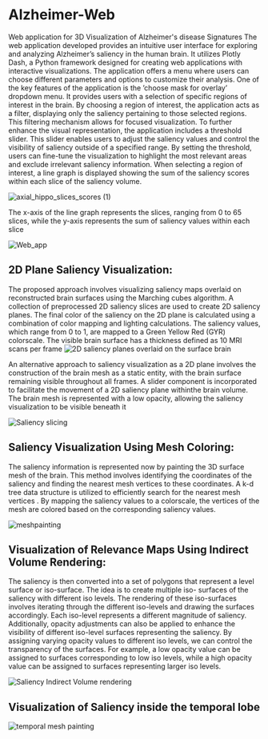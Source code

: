 # Alzheimer-Web
Web application for 3D Visualization of Alzheimer's disease Signatures
The web application developed provides an intuitive user interface for exploring and analyzing Alzheimer’s saliency in the human brain. It utilizes Plotly Dash, a Python framework designed for creating web applications with interactive visualizations. The application offers a menu where users can choose different parameters and options to customize their analysis. One of the key features of the application is the ’choose mask for overlay’ dropdown menu. It provides users with a selection of specific regions of interest in the brain. By choosing a region of interest, the application acts as a filter, displaying only the saliency pertaining to those selected regions. This filtering mechanism allows for focused visualization. To further enhance the visual representation, the application includes a threshold slider. This slider enables users to adjust the saliency values and control the visibility of saliency outside of a specified range. By setting the threshold, users can fine-tune the visualization to highlight the most relevant
areas and exclude irrelevant saliency information. When selecting a region of interest, a line graph is displayed showing the sum of the saliency
scores within each slice of the saliency volume.


![axial_hippo_slices_scores (1)](https://github.com/Tajini-tech/Alzheimer-Web/assets/143637408/d1dae040-b23d-433c-b8be-5e354eed0379)

The x-axis of the line graph represents the slices, ranging from 0 to 65 slices, while the y-axis represents the sum of saliency values within each slice



![Web_app](https://github.com/Tajini-tech/Alzheimer-Web/assets/143637408/1df40d2e-7f06-4b8b-993b-0e12260eecca)

## 2D Plane Saliency Visualization:

The proposed approach involves visualizing saliency maps overlaid on reconstructed brain surfaces using the Marching cubes algorithm. A collection of preprocessed 2D saliency slices are used to create 2D saliency planes. The final color of the saliency on the 2D plane is calculated using a combination of color mapping and lighting calculations. The saliency values, which range from 0 to 1, are mapped to a Green Yellow Red (GYR) colorscale. The visible brain surface has a thickness defined as 10 MRI scans per frame
![2D saliency planes overlaid on the surface brain](https://github.com/Tajini-tech/Alzheimer-Web/assets/143637408/44a11b64-6f2e-4bb2-adf2-eab98db293e1)

An alternative approach to saliency visualization as a 2D plane involves the construction of the brain mesh as a static entity, with the brain surface remaining visible throughout all frames. A slider component is incorporated to facilitate the movement of a 2D saliency plane withinthe brain volume. The brain mesh is represented with a low opacity, allowing the saliency visualization to be visible beneath it

![Saliency slicing](https://github.com/Tajini-tech/Alzheimer-Web/assets/143637408/75596ffa-f48d-469f-a2bb-ca0607eb0308)

## Saliency Visualization Using Mesh Coloring:

The saliency information is represented now by painting the 3D surface mesh of the brain. This method involves identifying the coordinates of the saliency and finding the nearest mesh vertices to these coordinates. A k-d tree data structure is utilized to efficiently search for the nearest mesh vertices . By mapping the saliency values to a colorscale, the vertices of the mesh are colored based on the corresponding saliency values.

![meshpainting](https://github.com/Tajini-tech/Alzheimer-Web/assets/143637408/9873b833-e7a4-41e5-85ac-50f24720c458)

## Visualization of Relevance Maps Using Indirect Volume Rendering:

The saliency is then converted into a set of polygons that represent a level surface or iso-surface. The idea is to create multiple iso- surfaces of the saliency with different iso levels. The rendering of these iso-surfaces involves iterating through the different iso-levels and drawing the surfaces accordingly. Each iso-level represents a different magnitude of saliency. Additionally, opacity adjustments can also be applied to enhance the visibility of different iso-level surfaces representing the saliency. By assigning varying opacity values to different iso levels, we can control the transparency of the surfaces. For example, a low opacity value can be assigned to surfaces corresponding to low iso levels, while a high opacity value can be assigned to surfaces representing larger iso levels.

![Saliency Indirect Volume rendering](https://github.com/Tajini-tech/Alzheimer-Web/assets/143637408/e25eed4d-1fa6-46f4-bf06-9492bc45e54a)

## Visualization of Saliency inside the temporal lobe

![temporal mesh painting](https://github.com/Tajini-tech/Alzheimer-Web/assets/143637408/a72bc520-5731-46ad-a1dd-e1b0c5297234)
